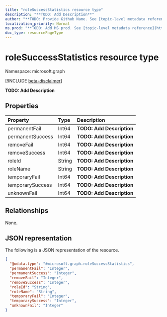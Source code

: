 ```yaml
---
title: "roleSuccessStatistics resource type"
description: "**TODO: Add Description**"
author: "**TODO: Provide Github Name. See [topic-level metadata reference](https://msgo.azurewebsites.net/add/document/guidelines/metadata.html#topic-level-metadata)**"
localization_priority: Normal
ms.prod: "**TODO: Add MS prod. See [topic-level metadata reference](https://msgo.azurewebsites.net/add/document/guidelines/metadata.html#topic-level-metadata)**"
doc_type: resourcePageType
---
```


# roleSuccessStatistics resource type

Namespace: microsoft.graph

[!INCLUDE [beta-disclaimer](../../includes/beta-disclaimer.md)]

**TODO: Add Description**

## Properties
|Property|Type|Description|
|:---|:---|:---|
|permanentFail|Int64|**TODO: Add Description**|
|permanentSuccess|Int64|**TODO: Add Description**|
|removeFail|Int64|**TODO: Add Description**|
|removeSuccess|Int64|**TODO: Add Description**|
|roleId|String|**TODO: Add Description**|
|roleName|String|**TODO: Add Description**|
|temporaryFail|Int64|**TODO: Add Description**|
|temporarySuccess|Int64|**TODO: Add Description**|
|unknownFail|Int64|**TODO: Add Description**|

## Relationships
None.

## JSON representation
The following is a JSON representation of the resource.
<!-- {
  "blockType": "resource",
  "@odata.type": "microsoft.graph.roleSuccessStatistics"
}
-->
``` json
{
  "@odata.type": "#microsoft.graph.roleSuccessStatistics",
  "permanentFail": "Integer",
  "permanentSuccess": "Integer",
  "removeFail": "Integer",
  "removeSuccess": "Integer",
  "roleId": "String",
  "roleName": "String",
  "temporaryFail": "Integer",
  "temporarySuccess": "Integer",
  "unknownFail": "Integer"
}
```


